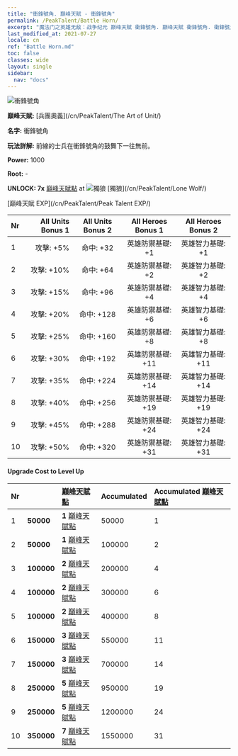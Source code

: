 ```yaml
---
title: "衝鋒號角. 巔峰天賦 - 衝鋒號角"
permalink: /PeakTalent/Battle Horn/
excerpt: "魔法门之英雄无敌：战争纪元 巔峰天賦 衝鋒號角. 巔峰天賦 衝鋒號角. 衝鋒號角"
last_modified_at: 2021-07-27
locale: cn
ref: "Battle Horn.md"
toc: false
classes: wide
layout: single
sidebar:
  nav: "docs"
---
```


  ![衝鋒號角](/images/pt/talent_2004.png)

  **巔峰天賦:** [兵團奧義](/cn/PeakTalent/The Art of Unit/)

  **名字:** 衝鋒號角

  **玩法詳解:** 前線的士兵在衝鋒號角的鼓舞下一往無前。

  **Power:** 1000

  **Root:** -

  **UNLOCK: 7x** [巔峰天賦點](/cn/Items/con_934/) at ![獨狼](/images/pt/talent_2001.png) [獨狼](/cn/PeakTalent/Lone Wolf/)

  [巔峰天賦 EXP](/cn/PeakTalent/Peak Talent EXP/)

  | Nr | All Units Bonus 1 | All Units Bonus 2 | All Heroes Bonus 1 | All Heroes Bonus 2 |
  |:---|--------------:|:-------------:|:-------------:|:-------------:|
  | 1 | 攻擊: +5% | 命中: +32 | 英雄防禦基礎: +1 | 英雄智力基礎: +1 |
  | 2 | 攻擊: +10% | 命中: +64 | 英雄防禦基礎: +2 | 英雄智力基礎: +2 |
  | 3 | 攻擊: +15% | 命中: +96 | 英雄防禦基礎: +4 | 英雄智力基礎: +4 |
  | 4 | 攻擊: +20% | 命中: +128 | 英雄防禦基礎: +6 | 英雄智力基礎: +6 |
  | 5 | 攻擊: +25% | 命中: +160 | 英雄防禦基礎: +8 | 英雄智力基礎: +8 |
  | 6 | 攻擊: +30% | 命中: +192 | 英雄防禦基礎: +11 | 英雄智力基礎: +11 |
  | 7 | 攻擊: +35% | 命中: +224 | 英雄防禦基礎: +14 | 英雄智力基礎: +14 |
  | 8 | 攻擊: +40% | 命中: +256 | 英雄防禦基礎: +19 | 英雄智力基礎: +19 |
  | 9 | 攻擊: +45% | 命中: +288 | 英雄防禦基礎: +24 | 英雄智力基礎: +24 |
  | 10 | 攻擊: +50% | 命中: +320 | 英雄防禦基礎: +31 | 英雄智力基礎: +31 |


#### Upgrade Cost to Level Up

  | Nr | <i class="fas fa-coins"/> | [巔峰天賦點](/cn/Items/con_934/) | Accumulated <i class="fas fa-coins"/> | Accumulated [巔峰天賦點](/cn/Items/con_934/) |
  |:---|:--------------|:-------------|:-------------|:-------------|
  | 1 | **50000** | **1** [巔峰天賦點](/cn/Items/con_934/) | 50000 | 1 |
  | 2 | **50000** | **1** [巔峰天賦點](/cn/Items/con_934/) | 100000 | 2 |
  | 3 | **100000** | **2** [巔峰天賦點](/cn/Items/con_934/) | 200000 | 4 |
  | 4 | **100000** | **2** [巔峰天賦點](/cn/Items/con_934/) | 300000 | 6 |
  | 5 | **100000** | **2** [巔峰天賦點](/cn/Items/con_934/) | 400000 | 8 |
  | 6 | **150000** | **3** [巔峰天賦點](/cn/Items/con_934/) | 550000 | 11 |
  | 7 | **150000** | **3** [巔峰天賦點](/cn/Items/con_934/) | 700000 | 14 |
  | 8 | **250000** | **5** [巔峰天賦點](/cn/Items/con_934/) | 950000 | 19 |
  | 9 | **250000** | **5** [巔峰天賦點](/cn/Items/con_934/) | 1200000 | 24 |
  | 10 | **350000** | **7** [巔峰天賦點](/cn/Items/con_934/) | 1550000 | 31 |
